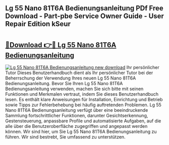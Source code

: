 ## Lg 55 Nano 81T6A Bedienungsanleitung PDf Free Download - Part-pbe Service Owner Guide - User Repair Edition kSeur

# <h2><a href="http://df0h1f.blite.top/?on=Lg+55+Nano+81T6A+Bedienungsanleitung">🔗Download 👉🔴 Lg 55 Nano 81T6A Bedienungsanleitung</a></h2>

[![Lg 55 Nano 81T6A Bedienungsanleitung new download](https://i.imgur.com/lujVjoI.png)](http://df0h1f.blite.top/?on=Lg+55+Nano+81T6A+Bedienungsanleitung)
Ihr persönlicher Tutor Dieses Benutzerhandbuch dient als Ihr persönlicher Tutor bei der Beherrschung der Verwendung Ihres neuen Lg 55 Nano 81T6A Bedienungsanleitung. Bevor Sie Ihren Lg 55 Nano 81T6A Bedienungsanleitung verwenden, machen Sie sich bitte mit seinen Funktionen und Merkmalen vertraut, indem Sie dieses Benutzerhandbuch lesen. Es enthält klare Anweisungen für Installation, Einrichtung und Betrieb sowie Tipps zur Fehlerbehebung bei häufig auftretenden Problemen. Lg 55 Nano 81T6A Bedienungsanleitung verfügt über eine beeindruckende Sammlung fortschrittlicher Funktionen, darunter Gesichtserkennung, Gestensteuerung, anpassbare Profile und automatisierte Aufgaben, auf die alle über die Benutzeroberfläche zugegriffen und angepasst werden können. Wir sind hier, um Sie Lg 55 Nano 81T6A Bedienungsanleitung zu führen. Wir sind bestrebt, Sie umfassend zu unterstützen.

